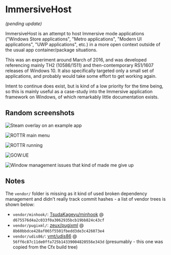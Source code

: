 # ImmersiveHost

*(pending update)*

ImmersiveHost is an attempt to host Immersive mode applications ("Windows Store applications", "Metro applications", "Modern UI applications", "UWP applications", etc.) in a more open context outside of the usual app container/package situations.

This was an experiment around March of 2016, and was developed referencing mainly TH2 (10586/1511) and then-contemporary RS1/1607 releases of Windows 10. It also specifically targeted only a small set of applications, and probably would take some effort to get working again.

Intent to continue does exist, but is kind of a low priority for the time being, so this is mainly useful as a case-study into the Immersive application framework on Windows, of which remarkably little documentation exists.

## Random screenshots

![Steam overlay on an example app](https://pbs.twimg.com/media/CcsoCJ9WoAAb3O_.jpg:large)

![ROTTR main menu](https://pbs.twimg.com/media/Cc3mbEGWIAAbK28.jpg:large)

![ROTTR running](https://pbs.twimg.com/media/Cc43J26WoAE7ehn.jpg:large)

![GOW:UE](https://pbs.twimg.com/media/Cc-rhL5UIAIH5CJ.jpg:large)

![Window management issues that kind of made me give up](https://pbs.twimg.com/media/CdiGIQgXIAIoOLl.jpg:large)

## Notes

The `vendor/` folder is missing as it kind of used broken dependency management and didn't really track commit hashes - a list of vendor trees is shown below:

* `vendor/minhook/`: [TsudaKageyu/minhook](https://github.com/TsudaKageyu/minhook) @ `d675576d4a2c033f0a3062935bcb19bb824c43cf`
* `vendor/pugixml/`: [zeux/pugixml](https://github.com/zeux/pugixml) @ `8b60bbdce428af065f5501fbedd3de3c426073e4`
* `vendor/udis86/`: [vmt/udis86](https://github.com/vmt/udis86) @ `56ff6c87c11de0ffa725b14339004820556e343d` (presumably - this one was copied from the Cfx build tree)
